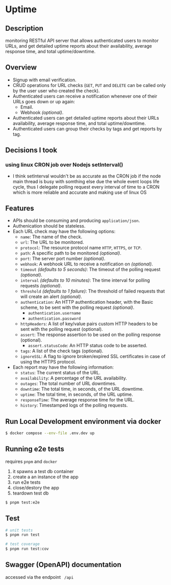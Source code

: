 # Uptime

## Description

monitoring RESTful API server that allows authenticated users to monitor URLs, and get detailed uptime reports about their availability, average response time, and total uptime/downtime.

## Overview

- Signup with email verification.
- CRUD operations for URL checks (`GET`, `PUT` and `DELETE` can be called only by the user user who created the check).
- Authenticated users can receive a notification whenever one of their URLs goes down or up again:
  - Email.
  - Webhook *(optional)*.
- Authenticated users can get detailed uptime reports about their URLs availability, average response time, and total uptime/downtime.
- Authenticated users can group their checks by tags and get reports by tag.

## Decisions I took 

### using linux CRON job over Nodejs setInterval()
 - I think setInterval wouldn't be as accurate as the CRON job if the node main thread is busy with somthing else due the whole event loops life cycle, thus I delegate polling request every interval of time to a CRON which is more reliable and accurate and making use of linux OS 

## Features

- APIs should be consuming and producing `application/json`.
- Authenication should be stateless.
- Each URL check may have the following options:
  - `name`: The name of the check.
  - `url`: The URL to be monitored.
  - `protocol`: The resource protocol name `HTTP`, `HTTPS`, or `TCP`.
  - `path`: A specific path to be monitored *(optional)*.
  - `port`: The server port number *(optional)*.
  - `webhook`: A webhook URL to receive a notification on *(optional)*.
  - `timeout` *(defaults to 5 seconds)*: The timeout of the polling request *(optional)*.
  - `interval` *(defaults to 10 minutes)*: The time interval for polling requests *(optional)*.
  - `threshold` *(defaults to 1 failure)*: The threshold of failed requests that will create an alert *(optional)*.
  - `authentication`: An HTTP authentication header, with the Basic scheme, to be sent with the polling request *(optional)*.
    - `authentication.username`
    - `authentication.password`
  - `httpHeaders`: A list of key/value pairs custom HTTP headers to be sent with the polling request (optional).
  - `assert`: The response assertion to be used on the polling response (optional).
    - `assert.statusCode`: An HTTP status code to be asserted.
  - `tags`: A list of the check tags (optional).
  - `ignoreSSL`: A flag to ignore broken/expired SSL certificates in case of using the HTTPS protocol.
- Each report may have the following information:
  - `status`: The current status of the URL.
  - `availability`: A percentage of the URL availability.
  - `outages`: The total number of URL downtimes.
  - `downtime`: The total time, in seconds, of the URL downtime.
  - `uptime`: The total time, in seconds, of the URL uptime.
  - `responseTime`: The average response time for the URL.
  - `history`: Timestamped logs of the polling requests.


## Run Local Development environment via docker

```bash
$ docker compose --env-file .env.dev up
```

## Running e2e tests 
requires `pnpm` and `docker`

1) it spawns a test db container
2) create a an instance of the app 
3) run e2e tests 
4) close/destory the app
5) teardown test db

```bash
$ pnpm test:e2e
```

## Test

```bash
# unit tests
$ pnpm run test

# test coverage
$ pnpm run test:cov
```

## Swagger (OpenAPI) documentation 

accessed via the endpoint ` /api` 
